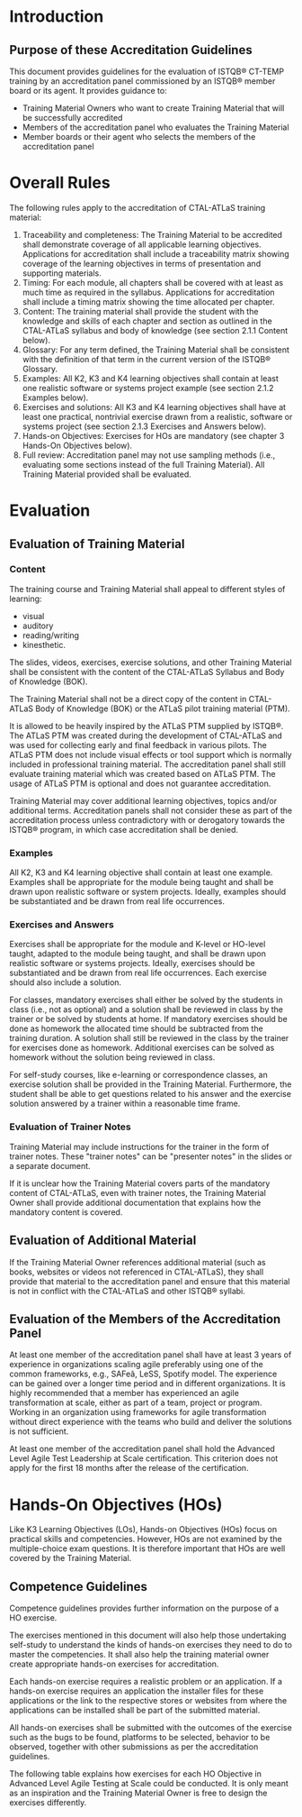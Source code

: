 # Introduction

## Purpose of these Accreditation Guidelines

This document provides guidelines for the evaluation of ISTQB® CT-TEMP training by an accreditation panel commissioned by an ISTQB® member board or its agent. It provides guidance to:

* Training Material Owners who want to create Training Material that will be successfully accredited
* Members of the accreditation panel who evaluates the Training Material
* Member boards or their agent who selects the members of the accreditation panel


# Overall Rules

The following rules apply to the accreditation of CTAL-ATLaS training material:

1. Traceability and completeness: The Training Material to be accredited shall demonstrate coverage of all applicable learning objectives. Applications for accreditation shall include a traceability matrix showing coverage of the learning objectives in terms of presentation and supporting materials.
2. Timing: For each module, all chapters shall be covered with at least as much time as required in the syllabus. Applications for accreditation shall include a timing matrix showing the time allocated per chapter.
3. Content: The training material shall provide the student with the knowledge and skills of each chapter and section as outlined in the CTAL-ATLaS syllabus and body of knowledge (see section 2.1.1 Content below).
4. Glossary: For any term defined, the Training Material shall be consistent with the definition of that term in the current version of the ISTQB® Glossary.
5. Examples: All K2, K3 and K4 learning objectives shall contain at least one realistic software or systems project example (see section 2.1.2 Examples below).
6. Exercises and solutions: All K3 and K4 learning objectives shall have at least one practical, nontrivial exercise drawn from a realistic, software or systems project (see section 2.1.3 Exercises and Answers below).
7. Hands-on Objectives: Exercises for HOs are mandatory (see chapter 3 Hands-On Objectives below).
8. Full review: Accreditation panel may not use sampling methods (i.e., evaluating some sections instead of the full Training Material). All Training Material provided shall be evaluated.

# Evaluation

## Evaluation of Training Material

### Content
The training course and Training Material shall appeal to different styles of learning:

* visual
* auditory
* reading/writing
* kinesthetic.

The slides, videos, exercises, exercise solutions, and other Training Material shall be consistent with the content of the CTAL-ATLaS Syllabus and Body of Knowledge (BOK).

The Training Material shall not be a direct copy of the content in CTAL-ATLaS Body of Knowledge (BOK) or the ATLaS pilot training material (PTM).

It is allowed to be heavily inspired by the ATLaS PTM supplied by ISTQB®. The ATLaS PTM was created during the development of CTAL-ATLaS and was used for collecting early and final feedback in various pilots. The ATLaS PTM does not include visual effects or tool support which is normally included in professional training material. The accreditation panel shall still evaluate training material which was created based on ATLaS PTM. The usage of ATLaS PTM is optional and does not guarantee accreditation.

Training Material may cover additional learning objectives, topics and/or additional terms. Accreditation panels shall not consider these as part of the accreditation process unless contradictory with or derogatory towards the ISTQB® program, in which case accreditation shall be denied.

### Examples

All K2, K3 and K4 learning objective shall contain at least one example. Examples shall be appropriate for the module being taught and shall be drawn upon realistic software or system projects. Ideally, examples should be substantiated and be drawn from real life occurrences.

### Exercises and Answers
Exercises shall be appropriate for the module and K-level or HO-level taught, adapted to the module being taught, and shall be drawn upon realistic software or systems projects. Ideally, exercises should be substantiated and be drawn from real life occurrences. Each exercise should also include a solution.

For classes, mandatory exercises shall either be solved by the students in class (i.e., not as optional) and a solution shall be reviewed in class by the trainer or be solved by students at home. If mandatory exercises should be done as homework the allocated time should be subtracted from the training duration. A solution shall still be reviewed in the class by the trainer for exercises done as homework. Additional exercises can be solved as homework without the solution being reviewed in class.

For self-study courses, like e-learning or correspondence classes, an exercise solution shall be provided in the Training Material. Furthermore, the student shall be able to get questions related to his answer and the exercise solution answered by a trainer within a reasonable time frame.

### Evaluation of Trainer Notes

Training Material may include instructions for the trainer in the form of trainer notes. These "trainer notes" can be "presenter notes" in the slides or a separate document.

If it is unclear how the Training Material covers parts of the mandatory content of CTAL-ATLaS, even with trainer notes, the Training Material Owner shall provide additional documentation that explains how the mandatory content is covered.

## Evaluation of Additional Material

If the Training Material Owner references additional material (such as books, websites or videos not referenced in CTAL-ATLaS), they shall provide that material to the accreditation panel and ensure that this material is not in conflict with the CTAL-ATLaS and other ISTQB® syllabi.

## Evaluation of the Members of the Accreditation Panel

At least one member of the accreditation panel shall have at least 3 years of experience in organizations scaling agile preferably using one of the common frameworks, e.g., SAFeâ, LeSS, Spotify model. The experience can be gained over a longer time period and in different organizations. It is highly recommended that a member has experienced an agile transformation at scale, either as part of a team, project or program. Working in an organization using frameworks for agile transformation without direct experience with the teams who build and deliver the solutions is not sufficient.

At least one member of the accreditation panel shall hold the Advanced Level Agile Test Leadership at Scale certification. This criterion does not apply for the first 18 months after the release of the certification. 


# Hands-On Objectives (HOs)

Like K3 Learning Objectives (LOs), Hands-on Objectives (HOs) focus on practical skills and competencies. However, HOs are not examined by the multiple-choice exam questions. It is therefore important that HOs are well covered by the Training Material.

## Competence Guidelines

Competence guidelines provides further information on the purpose of a HO exercise.

The exercises mentioned in this document will also help those undertaking self-study to understand the kinds of hands-on exercises they need to do to master the competencies. It shall also help the training material owner create appropriate hands-on exercises for accreditation.

Each hands-on exercise requires a realistic problem or an application. If a hands-on exercise requires an application the installer files for these applications or the link to the respective stores or websites from where the applications can be installed shall be part of the submitted material.

All hands-on exercises shall be submitted with the outcomes of the exercise such as the bugs to be found, platforms to be selected, behavior to be observed, together with other submissions as per the accreditation guidelines.

The following table explains how exercises for each HO Objective in Advanced Level Agile Testing at Scale could be conducted. It is only meant as an inspiration and the Training Material Owner is free to design the exercises differently.